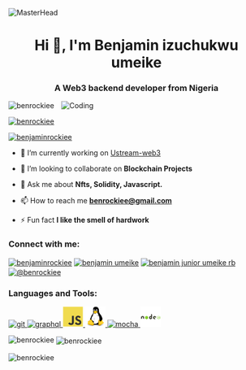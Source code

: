 ![MasterHead](https://www.sovereignconsult.com/wp-content/uploads/2019/07/blockchain-development.gif)
<h1 align="center">Hi 👋, I'm Benjamin izuchukwu umeike</h1>
<h3 align="center">A Web3 backend developer from Nigeria</h3>
  <img align="right" alt="Coding" width="400" src= "http://www.clickmee.in/assets/aboutus.gif"


<p align="left"> <img src="https://komarev.com/ghpvc/?username=benrockiee&label=Profile%20views&color=0e75b6&style=flat" alt="benrockiee" /> </p>

<p align="left"> <a href="https://github.com/ryo-ma/github-profile-trophy"><img src="https://github-profile-trophy.vercel.app/?username=benrockiee" alt="benrockiee" /></a> </p>

<p align="left"> <a href="https://twitter.com/benjaminrockiee" target="blank"><img src="https://img.shields.io/twitter/follow/benjaminrockiee?logo=twitter&style=for-the-badge" alt="benjaminrockiee" /></a> </p>

- 🔭 I’m currently working on [Ustream-web3](https://github.com/Ustream-web3/ustream-web3-blockend.git)

- 👯 I’m looking to collaborate on **Blockchain Projects**

- 💬 Ask me about **Nfts, Solidity, Javascript.**

- 📫 How to reach me **benrockiee@gmail.com**

- ⚡ Fun fact **I like the smell of hardwork**

<h3 align="left">Connect with me:</h3>
<p align="left">
<a href="https://twitter.com/benjaminrockiee" target="blank"><img align="center" src="https://raw.githubusercontent.com/rahuldkjain/github-profile-readme-generator/master/src/images/icons/Social/twitter.svg" alt="benjaminrockiee" height="30" width="40" /></a>
<a href="https://linkedin.com/in/benjamin umeike" target="blank"><img align="center" src="https://raw.githubusercontent.com/rahuldkjain/github-profile-readme-generator/master/src/images/icons/Social/linked-in-alt.svg" alt="benjamin umeike" height="30" width="40" /></a>
<a href="https://fb.com/benjamin junior umeike rb" target="blank"><img align="center" src="https://raw.githubusercontent.com/rahuldkjain/github-profile-readme-generator/master/src/images/icons/Social/facebook.svg" alt="benjamin junior umeike rb" height="30" width="40" /></a>
<a href="https://instagram.com/@benrockiee" target="blank"><img align="center" src="https://raw.githubusercontent.com/rahuldkjain/github-profile-readme-generator/master/src/images/icons/Social/instagram.svg" alt="@benrockiee" height="30" width="40" /></a>
</p>

<h3 align="left">Languages and Tools:</h3>
<p align="left"> <a href="https://git-scm.com/" target="_blank" rel="noreferrer"> <img src="https://www.vectorlogo.zone/logos/git-scm/git-scm-icon.svg" alt="git" width="40" height="40"/> </a> <a href="https://graphql.org" target="_blank" rel="noreferrer"> <img src="https://www.vectorlogo.zone/logos/graphql/graphql-icon.svg" alt="graphql" width="40" height="40"/> </a> <a href="https://developer.mozilla.org/en-US/docs/Web/JavaScript" target="_blank" rel="noreferrer"> <img src="https://raw.githubusercontent.com/devicons/devicon/master/icons/javascript/javascript-original.svg" alt="javascript" width="40" height="40"/> </a> <a href="https://www.linux.org/" target="_blank" rel="noreferrer"> <img src="https://raw.githubusercontent.com/devicons/devicon/master/icons/linux/linux-original.svg" alt="linux" width="40" height="40"/> </a> <a href="https://mochajs.org" target="_blank" rel="noreferrer"> <img src="https://www.vectorlogo.zone/logos/mochajs/mochajs-icon.svg" alt="mocha" width="40" height="40"/> </a> <a href="https://nodejs.org" target="_blank" rel="noreferrer"> <img src="https://raw.githubusercontent.com/devicons/devicon/master/icons/nodejs/nodejs-original-wordmark.svg" alt="nodejs" width="40" height="40"/> </a> </p>

<p><img align="left" src="https://github-readme-stats.vercel.app/api/top-langs?username=benrockiee&show_icons=true&locale=en&layout=compact" alt="benrockiee" /></p>

<p>&nbsp;<img align="center" src="https://github-readme-stats.vercel.app/api?username=benrockiee&show_icons=true&locale=en" alt="benrockiee" /></p>

<p><img align="center" src="https://github-readme-streak-stats.herokuapp.com/?user=benrockiee&" alt="benrockiee" /></p>
